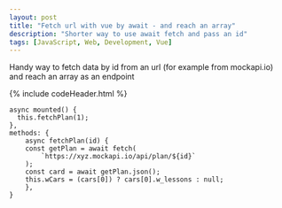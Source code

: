 ```yaml
---
layout: post
title: "Fetch url with vue by await - and reach an array"
description: "Shorter way to use await fetch and pass an id"
tags: [JavaScript, Web, Development, Vue]
---
```


Handy way to fetch data by id from an url (for example from mockapi.io) and reach an array as an endpoint 

{% include codeHeader.html %}
```
async mounted() {
  this.fetchPlan(1);
},
methods: {
    async fetchPlan(id) {
    const getPlan = await fetch(
        `https://xyz.mockapi.io/api/plan/${id}`
    );
    const card = await getPlan.json();
    this.wCars = (cars[0]) ? cars[0].w_lessons : null;
    },
}
```